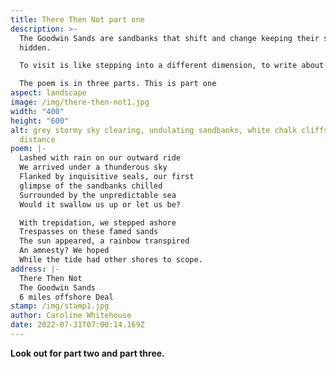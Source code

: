 ```yaml
---
title: There Then Not part one
description: >-
  The Goodwin Sands are sandbanks that shift and change keeping their secrets
  hidden. 

  To visit is like stepping into a different dimension, to write about them demanded so much more than a few lines. 

  The poem is in three parts. This is part one
aspect: landscape
image: /img/there-then-not1.jpg
width: "400"
height: "600"
alt: grey stormy sky clearing, undulating sandbanks, white chalk cliffs in the
  distance
poem: |-
  Lashed with rain on our outward ride 
  We arrived under a thunderous sky
  Flanked by inquisitive seals, our first
  glimpse of the sandbanks chilled
  Surrounded by the unpredictable sea
  Would it swallow us up or let us be?

  With trepidation, we stepped ashore
  Trespasses on these famed sands 
  The sun appeared, a rainbow transpired 
  An amnesty? We hoped 
  While the tide had other shores to scope.
address: |-
  There Then Not
  The Goodwin Sands
  6 miles offshore Deal
stamp: /img/stamp1.jpg
author: Caroline Whitehouse
date: 2022-07-31T07:00:14.169Z
---
```

**Look out for part two and part three.**